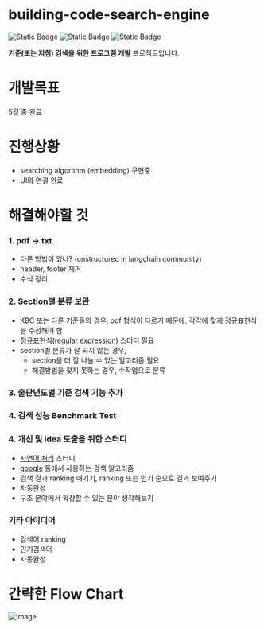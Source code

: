 # building-code-search-engine
![Static Badge](https://img.shields.io/badge/Python-3.10.11-%233776AB?logo=Python)
![Static Badge](https://img.shields.io/badge/OpenAI-1.30.1-%23412991?logo=OpenAI)
![Static Badge](https://img.shields.io/badge/LangChain-0.2.0-%23000000)



**기준(또는 지침) 검색을 위한 프로그램 개발** 프로젝트입니다.

# 개발목표
5월 중 완료

# 진행상황
- searching algorithm (embedding) 구현중
- UI와 연결 완료

# 해결해야할 것
### 1. pdf $\rightarrow$ txt
   - 다른 방법이 있나? (unstructured in langchain community)
   - header, footer 제거
   - 수식 정리

### 2. Section별 분류 보완
   - KBC 또는 다른 기준들의 경우, pdf 형식이 다르기 때문에, 각각에 맞게 정규표현식을 수정해야 함
   - [정규표현식(regular expression)](https://wikidocs.net/1669) 스터디 필요
   - section별 분류가 잘 되지 않는 경우,
      - section을 더 잘 나눌 수 있는 알고리즘 필요
      - 해결방법을 찾지 못하는 경우, 수작업으로 분류

### 3. 출판년도별 기준 검색 기능 추가

### 4. 검색 성능 Benchmark Test

### 4. 개선 및 idea 도출을 위한 스터디
   - [자연어 처리](https://wikidocs.net/book/2155) 스터디
   - [google](https://developers.google.com/search/docs/fundamentals/how-search-works?hl=ko) 등에서 사용하는 검색 알고리즘
   - 검색 결과 ranking 매기기, ranking 또는 인기 순으로 결과 보여주기
   - 자동완성
   - 구조 분야에서 확장할 수 있는 분야 생각해보기


### 기타 아이디어
- 검색어 ranking
- 인기검색어
- 자동완성

#  간략한 Flow Chart
![image](https://user-images.githubusercontent.com/95464748/235672748-5b68395f-34ac-4222-9945-2480451accd6.png)

